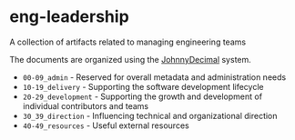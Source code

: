# eng-leadership

A collection of artifacts related to managing engineering teams

The documents are organized using the [JohnnyDecimal](https://johnnydecimal.com/) system.

- `00-09_admin` - Reserved for overall metadata and administration needs
- `10-19_delivery` - Supporting the software development lifecycle
- `20-29_development` - Supporting the growth and development of individual contributors and teams
- `30_39_direction` - Influencing technical and organizational direction
- `40-49_resources` - Useful external resources
